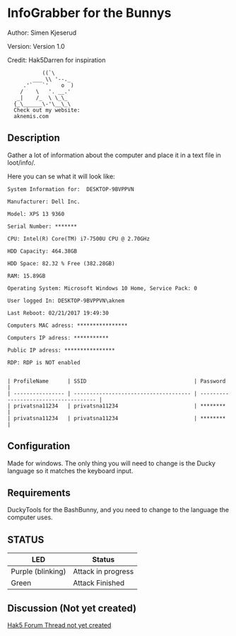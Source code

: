 # InfoGrabber for the Bunnys

Author: Simen Kjeserud

Version: Version 1.0

Credit: Hak5Darren for inspiration

               ((`\
            ___ \\ '--._
         .'`   `'    o  )
        /    \   '. __.'
       _|    /_  \ \_\_
      {_\______\-'\__\_\
	  Check out my website:
	  aknemis.com

## Description

Gather a lot of information about the computer and place it in a text file in loot/info/.

Here you can se what it will look like:


	System Information for:  DESKTOP-9BVPPVN

	Manufacturer: Dell Inc.

	Model: XPS 13 9360

	Serial Number: *******

	CPU: Intel(R) Core(TM) i7-7500U CPU @ 2.70GHz

	HDD Capacity: 464.38GB

	HDD Space: 82.32 % Free (382.28GB)
	
	RAM: 15.89GB

	Operating System: Microsoft Windows 10 Home, Service Pack: 0

	User logged In: DESKTOP-9BVPPVN\aknem

	Last Reboot: 02/21/2017 19:49:30

	Computers MAC adress: ****************

	Computers IP adress: ***********

	Public IP adress: ****************

	RDP: RDP is NOT enabled


	| ProfileName      | SSID                                  | Password                              |
	| ---------------- | ------------------------------------- | ------------------------------------- |
	| privatsna11234   | privatsna11234                        | ********                              |
	| privatsna11234   | privatsna11234                        | ********                              |



## Configuration

Made for windows. The only thing you will need to change is the Ducky language so it matches the keyboard input.

## Requirements

DuckyTools for the BashBunny, and you need to change to the language the computer uses.

## STATUS

| LED              | Status                                |
| ---------------- | ------------------------------------- |
| Purple (blinking)| Attack in progress                    |
| Green            | Attack Finished                       |



## Discussion (Not yet created)
[Hak5 Forum Thread not yet created](https://forums.hak5.org/index.php?/topic/ "Hak5 Forum Thread") 
